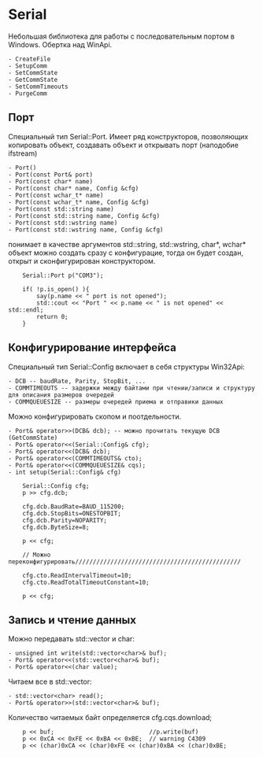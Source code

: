 Serial
======


Небольшая библиотека для работы с последовательным портом в Windows. Обертка 
над WinApi.

    - CreateFile
    - SetupComm
    - SetCommState
    - GetCommState
    - SetCommTimeouts
    - PurgeComm


Порт
----

Специальный тип Serial::Port. Имеет ряд конструкторов, позволяющих 
копировать объект, создавать объект и открывать порт (наподобие ifstream)

    - Port()
    - Port(const Port& port)
    - Port(const char* name)
    - Port(const char* name, Config &cfg)
    - Port(const wchar_t* name)
    - Port(const wchar_t* name, Config &cfg)
    - Port(const std::string name)
    - Port(const std::string name, Config &cfg)
    - Port(const std::wstring name)
    - Port(const std::wstring name, Config &cfg)
   
   
понимает в качестве аргументов std::string, std::wstring, char*, wchar*
объект можно создать сразу с конфигурацие, тогда он будет создан, открыт
и сконфигурирован конструктором.

```
    Serial::Port p("COM3");
       
    if( !p.is_open() ){
        say(p.name << " port is not opened");
        std::cout << "Port " << p.name << " is not opened" << std::endl;
        return 0;
    }

```
    
Конфигурирование интерфейса
---------------------------

Специальный тип Serial::Config включает в себя структуры Win32Api:

    - DCB -- baudRate, Parity, StopBit, ...
    - COMMTIMEOUTS -- задержки между байтами при чтении/записи и структуру для описания размеров очередей
    - COMMQUEUESIZE -- размеры очередей приема и отправики данных
  
Можно конфигурировать скопом и поотдельности.

    - Port& operator>>(DCB& dcb); -- можно прочитать текущую DCB (GetCommState)
    - Port& operator<<(Serial::Config& cfg);    
    - Port& operator<<(DCB& dcb);
    - Port& operator<<(COMMTIMEOUTS& cto);
    - Port& operator<<(COMMQUEUESIZE& cqs);
    - int setup(Serial::Config& cfg)

```
    Serial::Config cfg;
    p >> cfg.dcb;

    cfg.dcb.BaudRate=BAUD_115200;
    cfg.dcb.StopBits=ONESTOPBIT;
    cfg.dcb.Parity=NOPARITY;
    cfg.dcb.ByteSize=8;

    p << cfg;       
    
    // Можно переконфигурировать///////////////////////////////////////////////
    
    cfg.cto.ReadIntervalTimeout=10;
    cfg.cto.ReadTotalTimeoutConstant=10;      
    
    p << cfg;
```

Запись и чтение данных
----------------------

Можно передавать std::vector<char> и char:
	
    - unsigned int write(std::vector<char>& buf);
    - Port& operator<<(std::vector<char>& buf);
    - Port& operator<<(char value);
  
Читаем все в std::vector<char>:
	
    - std::vector<char> read();
    - Port& operator>>(std::vector<char>& buf);
    
Количество читаемых байт определяется cfg.cqs.download;
    
```
    p << buf;                           //p.write(buf)    
    p << 0xCA << 0xFE << 0xBA << 0xBE;  // warning C4309
    p << (char)0xCA << (char)0xFE << (char)0xBA << (char)0xBE;
```    
